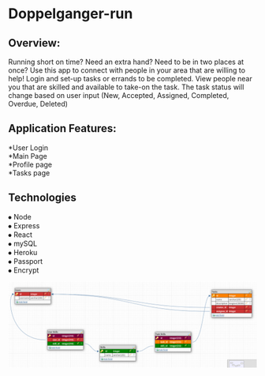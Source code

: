 # Doppelganger-run

## Overview:
Running short on time? Need an extra hand? Need to be in two places at once? Use this app to connect with people in your area that are willing to help! Login and set-up tasks or errands to be completed. View people near you that are skilled and available to take-on the task.  The task status will change based on user input (New, Accepted, Assigned, Completed, Overdue, Deleted)

## Application Features:
*User Login<br>
*Main Page<br>
*Profile page<br>
*Tasks page

## Technologies
⦁	Node<br>
⦁	Express<br>
⦁	React<br>
⦁	mySQL<br>
⦁	Heroku<br>
⦁	Passport<br>
⦁	Encrypt<br>


![Database Design](https://github.com/calahhansen/Doppelganger-run/blob/master/DB%20Design.PNG)
